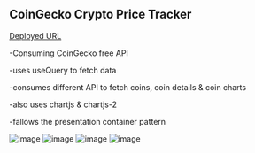 ## CoinGecko Crypto Price Tracker

[Deployed URL](https://coin-gecko-crypto-tracker-f5cf504jl-tahas-projects-10a28a81.vercel.app/)


-Consuming CoinGecko free API

-uses useQuery to fetch data

-consumes different API to fetch coins, coin details & coin charts

-also uses chartjs & chartjs-2

-fallows the presentation container pattern

![image](https://github.com/user-attachments/assets/363c7738-ff88-48c6-8b47-154b25ee6199)
![image](https://github.com/user-attachments/assets/7032ccd5-e4df-478f-bec8-37f6051dccdb)
![image](https://github.com/user-attachments/assets/ddd68f1a-b59b-4f18-abed-38ce54f48d63)
![image](https://github.com/user-attachments/assets/d4a36fe3-2128-4ac9-a51a-75d1a2f5cd0c)



